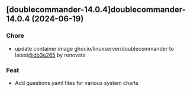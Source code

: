 

## [doublecommander-14.0.4]doublecommander-14.0.4 (2024-06-19)

### Chore



- update container image ghcr.io/linuxserver/doublecommander to latest[@db3e265](https://github.com/db3e265) by renovate

### Feat



- Add questions.yaml files for various system charts